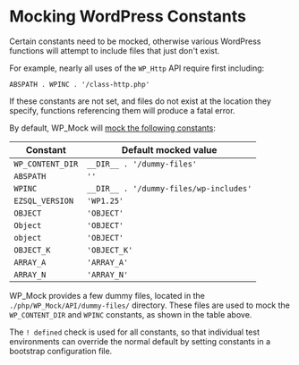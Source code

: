 # Mocking WordPress Constants

Certain constants need to be mocked, otherwise various WordPress functions will attempt to include files that just don't exist.

For example, nearly all uses of the `WP_Http` API require first including:

```
ABSPATH . WPINC . '/class-http.php'
```

If these constants are not set, and files do not exist at the location they specify, functions referencing them will produce a fatal error.

By default, WP_Mock will [mock the following constants](./php/WP_Mock/API/constant-mocks.php):

| Constant         | Default mocked value                   |
|------------------|----------------------------------------|
| `WP_CONTENT_DIR` | `__DIR__ . '/dummy-files'`             |
| `ABSPATH`        | `''`                                   |
| `WPINC`          | `__DIR__ . '/dummy-files/wp-includes'` |
| `EZSQL_VERSION`  | `'WP1.25'`                             |
| `OBJECT`         | `'OBJECT'`                             |
| `Object`         | `'OBJECT'`                             |
| `object`         | `'OBJECT'`                             |
| `OBJECT_K`       | `'OBJECT_K'`                           |
| `ARRAY_A`        | `'ARRAY_A'`                            |
| `ARRAY_N`        | `'ARRAY_N'`                            |

WP_Mock provides a few dummy files, located in the `./php/WP_Mock/API/dummy-files/` directory. These files are used to mock the `WP_CONTENT_DIR` and `WPINC` constants, as shown in the table above.

The `! defined` check is used for all constants, so that individual test environments can override the normal default by setting constants in a bootstrap configuration file.